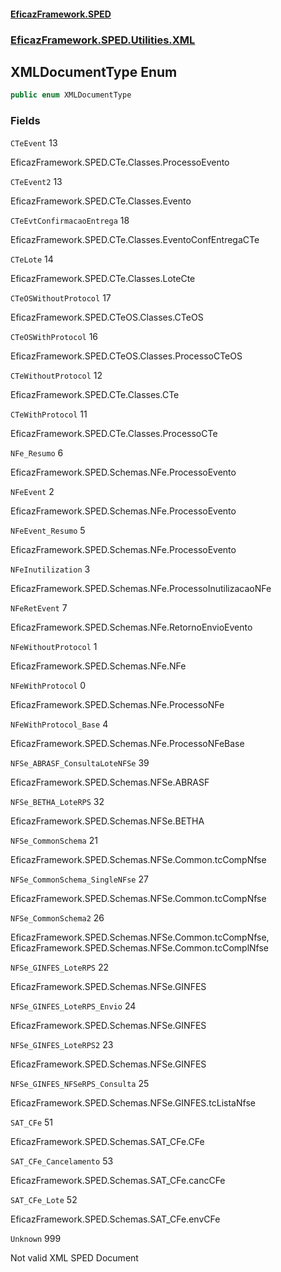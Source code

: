 #### [EficazFramework.SPED](EficazFrameworkSPED.md 'EficazFramework SPED')
### [EficazFramework.SPED.Utilities.XML](EficazFramework.SPED.Utilities.XML.md 'EficazFramework.SPED.Utilities.XML')

## XMLDocumentType Enum

```csharp
public enum XMLDocumentType
```
### Fields

<a name='EficazFramework.SPED.Utilities.XML.XMLDocumentType.CTeEvent'></a>

`CTeEvent` 13

EficazFramework.SPED.CTe.Classes.ProcessoEvento

<a name='EficazFramework.SPED.Utilities.XML.XMLDocumentType.CTeEvent2'></a>

`CTeEvent2` 13

EficazFramework.SPED.CTe.Classes.Evento

<a name='EficazFramework.SPED.Utilities.XML.XMLDocumentType.CTeEvtConfirmacaoEntrega'></a>

`CTeEvtConfirmacaoEntrega` 18

EficazFramework.SPED.CTe.Classes.EventoConfEntregaCTe

<a name='EficazFramework.SPED.Utilities.XML.XMLDocumentType.CTeLote'></a>

`CTeLote` 14

EficazFramework.SPED.CTe.Classes.LoteCte

<a name='EficazFramework.SPED.Utilities.XML.XMLDocumentType.CTeOSWithoutProtocol'></a>

`CTeOSWithoutProtocol` 17

EficazFramework.SPED.CTeOS.Classes.CTeOS

<a name='EficazFramework.SPED.Utilities.XML.XMLDocumentType.CTeOSWithProtocol'></a>

`CTeOSWithProtocol` 16

EficazFramework.SPED.CTeOS.Classes.ProcessoCTeOS

<a name='EficazFramework.SPED.Utilities.XML.XMLDocumentType.CTeWithoutProtocol'></a>

`CTeWithoutProtocol` 12

EficazFramework.SPED.CTe.Classes.CTe

<a name='EficazFramework.SPED.Utilities.XML.XMLDocumentType.CTeWithProtocol'></a>

`CTeWithProtocol` 11

EficazFramework.SPED.CTe.Classes.ProcessoCTe

<a name='EficazFramework.SPED.Utilities.XML.XMLDocumentType.NFe_Resumo'></a>

`NFe_Resumo` 6

EficazFramework.SPED.Schemas.NFe.ProcessoEvento

<a name='EficazFramework.SPED.Utilities.XML.XMLDocumentType.NFeEvent'></a>

`NFeEvent` 2

EficazFramework.SPED.Schemas.NFe.ProcessoEvento

<a name='EficazFramework.SPED.Utilities.XML.XMLDocumentType.NFeEvent_Resumo'></a>

`NFeEvent_Resumo` 5

EficazFramework.SPED.Schemas.NFe.ProcessoEvento

<a name='EficazFramework.SPED.Utilities.XML.XMLDocumentType.NFeInutilization'></a>

`NFeInutilization` 3

EficazFramework.SPED.Schemas.NFe.ProcessoInutilizacaoNFe

<a name='EficazFramework.SPED.Utilities.XML.XMLDocumentType.NFeRetEvent'></a>

`NFeRetEvent` 7

EficazFramework.SPED.Schemas.NFe.RetornoEnvioEvento

<a name='EficazFramework.SPED.Utilities.XML.XMLDocumentType.NFeWithoutProtocol'></a>

`NFeWithoutProtocol` 1

EficazFramework.SPED.Schemas.NFe.NFe

<a name='EficazFramework.SPED.Utilities.XML.XMLDocumentType.NFeWithProtocol'></a>

`NFeWithProtocol` 0

EficazFramework.SPED.Schemas.NFe.ProcessoNFe

<a name='EficazFramework.SPED.Utilities.XML.XMLDocumentType.NFeWithProtocol_Base'></a>

`NFeWithProtocol_Base` 4

EficazFramework.SPED.Schemas.NFe.ProcessoNFeBase

<a name='EficazFramework.SPED.Utilities.XML.XMLDocumentType.NFSe_ABRASF_ConsultaLoteNFSe'></a>

`NFSe_ABRASF_ConsultaLoteNFSe` 39

EficazFramework.SPED.Schemas.NFSe.ABRASF

<a name='EficazFramework.SPED.Utilities.XML.XMLDocumentType.NFSe_BETHA_LoteRPS'></a>

`NFSe_BETHA_LoteRPS` 32

EficazFramework.SPED.Schemas.NFSe.BETHA

<a name='EficazFramework.SPED.Utilities.XML.XMLDocumentType.NFSe_CommonSchema'></a>

`NFSe_CommonSchema` 21

EficazFramework.SPED.Schemas.NFSe.Common.tcCompNfse

<a name='EficazFramework.SPED.Utilities.XML.XMLDocumentType.NFSe_CommonSchema_SingleNFse'></a>

`NFSe_CommonSchema_SingleNFse` 27

EficazFramework.SPED.Schemas.NFSe.Common.tcCompNfse

<a name='EficazFramework.SPED.Utilities.XML.XMLDocumentType.NFSe_CommonSchema2'></a>

`NFSe_CommonSchema2` 26

EficazFramework.SPED.Schemas.NFSe.Common.tcCompNfse, EficazFramework.SPED.Schemas.NFSe.Common.tcComplNfse

<a name='EficazFramework.SPED.Utilities.XML.XMLDocumentType.NFSe_GINFES_LoteRPS'></a>

`NFSe_GINFES_LoteRPS` 22

EficazFramework.SPED.Schemas.NFSe.GINFES

<a name='EficazFramework.SPED.Utilities.XML.XMLDocumentType.NFSe_GINFES_LoteRPS_Envio'></a>

`NFSe_GINFES_LoteRPS_Envio` 24

EficazFramework.SPED.Schemas.NFSe.GINFES

<a name='EficazFramework.SPED.Utilities.XML.XMLDocumentType.NFSe_GINFES_LoteRPS2'></a>

`NFSe_GINFES_LoteRPS2` 23

EficazFramework.SPED.Schemas.NFSe.GINFES

<a name='EficazFramework.SPED.Utilities.XML.XMLDocumentType.NFSe_GINFES_NFSeRPS_Consulta'></a>

`NFSe_GINFES_NFSeRPS_Consulta` 25

EficazFramework.SPED.Schemas.NFSe.GINFES.tcListaNfse

<a name='EficazFramework.SPED.Utilities.XML.XMLDocumentType.SAT_CFe'></a>

`SAT_CFe` 51

EficazFramework.SPED.Schemas.SAT_CFe.CFe

<a name='EficazFramework.SPED.Utilities.XML.XMLDocumentType.SAT_CFe_Cancelamento'></a>

`SAT_CFe_Cancelamento` 53

EficazFramework.SPED.Schemas.SAT_CFe.cancCFe

<a name='EficazFramework.SPED.Utilities.XML.XMLDocumentType.SAT_CFe_Lote'></a>

`SAT_CFe_Lote` 52

EficazFramework.SPED.Schemas.SAT_CFe.envCFe

<a name='EficazFramework.SPED.Utilities.XML.XMLDocumentType.Unknown'></a>

`Unknown` 999

Not valid XML SPED Document